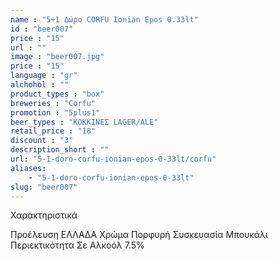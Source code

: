 ```yaml
---
name : "5+1 Δώρο CORFU Ionian Epos 0.33lt"
id : "beer007"
price : "15"
url : ""
image : "beer007.jpg"
price : "15"
language : "gr"
alchohol : ""
product_types : "box"
breweries : "Corfu"
promotion : "5plus1"
beer_types : "ΚΟΚΚΙΝΕΣ LAGER/ALE"
retail_price : "18"
discount : "3"
description_short : ""
url: "5-1-doro-corfu-ionian-epos-0-33lt/corfu"
aliases: 
    - "5-1-doro-corfu-ionian-epos-0-33lt"
slug: "beer007"
---
```


Χαρακτηριστικά

Προέλευση
ΕΛΛΑΔΑ
Χρώμα
Πορφυρή
Συσκευασία
Μπουκάλι
Περιεκτικότητα Σε Αλκοόλ
7.5%